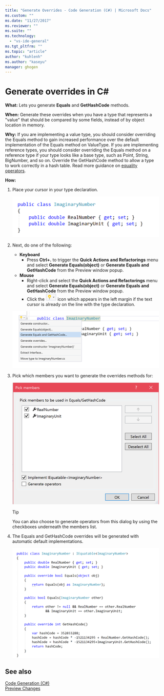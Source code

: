 ```yaml
---
title: "Generate Overrides - Code Generation (C#) | Microsoft Docs"
ms.custom: ""
ms.date: "11/27/2017"
ms.reviewer: ""
ms.suite: ""
ms.technology: 
  - "vs-ide-general"
ms.tgt_pltfrm: ""
ms.topic: "article"
author: "kuhlenh"
ms.author: "kaseyu"
manager: ghogen
---
```

# Generate overrides in C# #

**What:** Lets you generate **Equals** and **GetHashCode** methods.

**When:** Generate these overrides when you have a type that represents a "value" that should be compared by some fields, instead of by object location in memory.

**Why:** If you are implementing a value type, you should consider overriding the Equals method to gain increased performance over the default implementation of the Equals method on ValueType. If you are implementing reference types, you should consider overriding the Equals method on a reference type if your type looks like a base type, such as Point, String, BigNumber, and so on. Override the GetHashCode method to allow a type to work correctly in a hash table. Read more guidance on [equality operators](/dotnet/standard/design-guidelines/equality-operators).

**How:**

1. Place your cursor in your type declaration.

   ![Highlighted code](media/overrides_highlight.png)

1. Next, do one of the following:
   * **Keyboard**
     * Press **Ctrl+.** to trigger the **Quick Actions and Refactorings** menu and select **Generate Equals(object)** or **Generate Equals and GetHashCode** from the Preview window popup.
   * **Mouse**
     * Right-click and select the **Quick Actions and Refactorings** menu and select **Generate Equals(object)** or **Generate Equals and GetHashCode** from the Preview window popup.
     * Click the ![Lightbulb](media/bulb.png) icon which appears in the left margin if the text cursor is already on the line with the type declaration.

   ![Generate overrides preview](media/overrides_preview.png)

1. Pick which members you want to generate the overrides methods for:

    ![Generate overrides dialog](media/overrides_dialog.png)

    > [!TIP]
    > You can also choose to generate operators from this dialog by using the checkboxes underneath the members list.

1. The Equals and GetHashCode overrides will be generated with automatic default implementations.

   ![Generate method result](media/overrides_result.png)

## See also

[Code Generation (C#)](../code-generation-csharp.md)  
[Preview Changes](../../ide/preview-changes.md)
